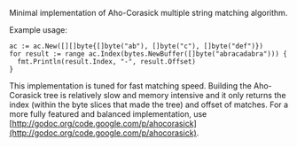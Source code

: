 Minimal implementation of Aho-Corasick multiple string matching algorithm. 

Example usage:

    ac := ac.New([][]byte{[]byte("ab"), []byte("c"), []byte("def")})
	for result := range ac.Index(bytes.NewBuffer([]byte("abracadabra"))) {
	  fmt.Println(result.Index, "-", result.Offset)
	}

This implementation is tuned for fast matching speed. Building the Aho-Corasick tree is relatively slow and memory intensive and it only returns the index (within the byte slices that made the tree) and offset of matches. For a more fully featured and balanced implementation, use [http://godoc.org/code.google.com/p/ahocorasick](http://godoc.org/code.google.com/p/ahocorasick).
